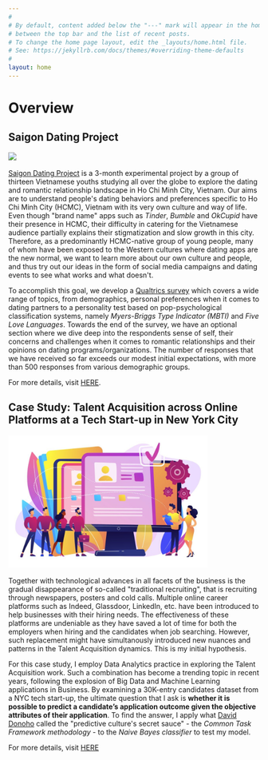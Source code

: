 ```yaml
---
#
# By default, content added below the "---" mark will appear in the home page
# between the top bar and the list of recent posts.
# To change the home page layout, edit the _layouts/home.html file.
# See: https://jekyllrb.com/docs/themes/#overriding-theme-defaults
#
layout: home
---
```


# Overview

## Saigon Dating Project

<p align="left">
  <img src="https://github.com/ngmaihuong/saigondatingproject/blob/master/assets/img/logo.png?raw=true"  width="400">
</p>

[Saigon Dating Project](https://www.facebook.com/saigondatingproject/) is a 3-month experimental project by a group of thirteen Vietnamese youths studying all over the globe to explore the dating and romantic relationship landscape in Ho Chi Minh City, Vietnam. Our aims are to understand people's dating behaviors and preferences specific to Ho Chi Minh City (HCMC), Vietnam with its very own culture and way of life. Even though "brand name" apps such as *Tinder*, *Bumble* and *OkCupid* have their presence in HCMC, their difficulty in catering for the Vietnamese audience partially explains their stigmatization and slow growth in this city. Therefore, as a predominantly HCMC-native group of young people, many of whom have been exposed to the Western cultures where dating apps are the new normal, we want to learn more about our own culture and people, and thus try out our ideas in the form of social media campaigns and dating events to see what works and what doesn't.

To accomplish this goal, we develop a [Qualtrics survey](https://bit.ly/3erPyMY) which covers a wide range of topics, from demographics, personal preferences when it comes to dating partners to a personality test based on pop-psychological classification systems, namely *Myers-Briggs Type Indicator (MBTI)* and *Five Love Languages*. Towards the end of the survey, we have an optional section where we dive deep into the respondents sense of self, their concerns and challenges when it comes to romantic relationships and their opinions on dating programs/organizations. The number of responses that we have received so far exceeds our modest initial expectations, with more than 500 responses from various demographic groups.

For more details, visit [HERE](https://ngmaihuong.github.io/saigondatingproject/).

## Case Study: Talent Acquisition across Online Platforms at a Tech Start-up in New York City

<p align="left">
  <img src="https://github.com/ngmaihuong/ngmaihuong.github.io/blob/master/assets/img/TApic.jpg?raw=true"  width="400">
</p>

Together with technological advances in all facets of the business is the gradual disappearance of so-called "traditional recruiting", that is recruiting through newspapers, posters and cold calls. Multiple online career platforms such as Indeed, Glassdoor, LinkedIn, etc. have been introduced to help businesses with their hiring needs. The effectiveness of these platforms are undeniable as they have saved a lot of time for both the employers when hiring and the candidates when job searching. However, such replacement might have simultanously introduced new nuances and patterns in the Talent Acquisition dynamics. This is my initial hypothesis.

For this case study, I employ Data Analytics practice in exploring the Talent Acquisition work. Such a combination has become a trending topic in recent years, following the explosion of Big Data and Machine Learning applications in Business. By examining a 30K-entry candidates dataset from a NYC tech start-up, the ultimate question that I ask is **whether it is possible to predict a candidate’s application outcome given the objective attributes of their application**. To find the answer, I apply what [David Donoho](https://courses.csail.mit.edu/18.337/2015/docs/50YearsDataScience.pdf) called the "predictive culture's secret sauce" - the *Common Task Framework methodology* - to the *Naive Bayes classifier* to test my model.

For more details, visit [HERE](https://drive.google.com/file/d/1BI6OODUfldydWnKCGVrgxqxB4z1XAPbs/view?usp=sharing)
